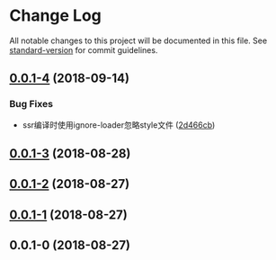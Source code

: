 # Change Log

All notable changes to this project will be documented in this file. See [standard-version](https://github.com/conventional-changelog/standard-version) for commit guidelines.

<a name="0.0.1-4"></a>
## [0.0.1-4](https://github.com/LHoin/packing-react-ssr/compare/v0.0.1-3...v0.0.1-4) (2018-09-14)


### Bug Fixes

* ssr编译时使用ignore-loader忽略style文件 ([2d466cb](https://github.com/LHoin/packing-react-ssr/commit/2d466cb))



<a name="0.0.1-3"></a>
## [0.0.1-3](https://github.com/LHoin/packing-react-ssr/compare/v0.0.1-2...v0.0.1-3) (2018-08-28)



<a name="0.0.1-2"></a>
## [0.0.1-2](https://github.com/LHoin/packing-react-ssr/compare/v0.0.1-1...v0.0.1-2) (2018-08-27)



<a name="0.0.1-1"></a>
## [0.0.1-1](https://github.com/LHoin/packing-react-ssr/compare/v0.0.1-0...v0.0.1-1) (2018-08-27)



<a name="0.0.1-0"></a>
## 0.0.1-0 (2018-08-27)
